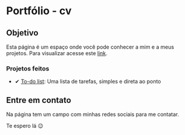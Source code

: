 # Portfólio - cv

## Objetivo

Esta página é um espaço onde você pode conhecer a mim e a meus projetos. Para visualizar acesse este [link](https://thalesmenegueco.github.io/cv/).

### Projetos feitos

- ✔ <a href="https://thalesmenegueco.github.io/cv/projetos/To-do%20list/todoList.html" target="_blank">To-do list</a>: Uma lista de tarefas, simples e direta ao ponto

## Entre em contato

Na página tem um campo com minhas redes sociais para me contatar. 

Te espero lá 😉
